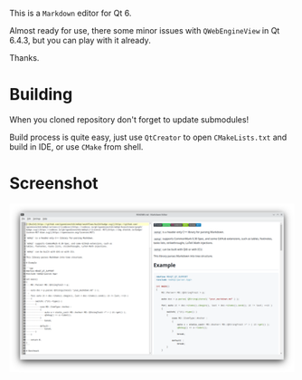 This is a `Markdown` editor for Qt 6.

Almost ready for use, there some minor issues with `QWebEngineView` in Qt 6.4.3,
but you can play with it already.

Thanks.

# Building

When you cloned repository don't forget to update submodules!

Build process is quite easy, just use `QtCreator` to open `CMakeLists.txt` and build in IDE, or use
`CMake` from shell.

# Screenshot

![md-editor](md-editor.png?)

